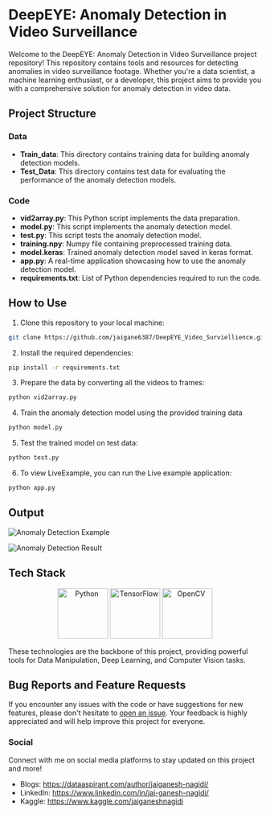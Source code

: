 # DeepEYE: Anomaly Detection in Video Surveillance

Welcome to the DeepEYE: Anomaly Detection in Video Surveillance project repository! This repository contains tools and resources for detecting anomalies in video surveillance footage. Whether you're a data scientist, a machine learning enthusiast, or a developer, this project aims to provide you with a comprehensive solution for anomaly detection in video data.

## Project Structure

### Data
- **Train_data**: This directory contains training data for building anomaly detection models.
- **Test_Data**: This directory contains test data for evaluating the performance of the anomaly detection models.

### Code
- **vid2array.py**: This Python script implements the data preparation.
- **model.py**: This script implements the anomaly detection model.
- **test.py**: This script tests the anomaly detection model.
- **training.npy**: Numpy file containing preprocessed training data.
- **model.keras**: Trained anomaly detection model saved in keras format.
- **app.py**: A real-time application showcasing how to use the anomaly detection model.
- **requirements.txt**: List of Python dependencies required to run the code.

## How to Use
1. Clone this repository to your local machine:

```bash
git clone https://github.com/jaigane6387/DeepEYE_Video_Surviellience.git
```
2. Install the required dependencies:
```bash
pip install -r requirements.txt
```
3.  Prepare the data by converting all the videos to frames:
```bash
python vid2array.py
```
4. Train the anomaly detection model using the provided training data
```bash
python model.py
```
5. Test the trained model on test data:
```bash
python test.py
```

6. To view LiveExample, you can run the Live example application:
```bash
python app.py
```
## Output

<!-- Example GIF -->
![Anomaly Detection Example](output/anomaly_detection.gif)

<!-- Example Image -->
![Anomaly Detection Result](output/anomaly_detection_result.png)

## Tech Stack

<div align="center">
    <img src="https://upload.wikimedia.org/wikipedia/commons/c/c3/Python-logo-notext.svg" alt="Python" width="100" height="100"/>
    <img src="https://upload.wikimedia.org/wikipedia/commons/2/2d/Tensorflow_logo.svg" alt="TensorFlow" width="100" height="100"/>
    <img src="https://upload.wikimedia.org/wikipedia/commons/3/32/OpenCV_Logo_with_text_svg_version.svg" alt="OpenCV" width="100" height="100"/>
</div>

These technologies are the backbone of this project, providing powerful tools for Data Manipulation, Deep Learning, and Computer Vision tasks.

## Bug Reports and Feature Requests

If you encounter any issues with the code or have suggestions for new features, please don't hesitate to [open an issue](https://github.com/yourusername/Video-Surveillance-Anomaly-Event-Detection/issues). Your feedback is highly appreciated and will help improve this project for everyone.

### Social
Connect with me on social media platforms to stay updated on this project and more!

- Blogs: https://dataaspirant.com/author/jaiganesh-nagidi/
- LinkedIn: https://www.linkedin.com/in/jai-ganesh-nagidi/
- Kaggle: https://www.kaggle.com/jaiganeshnagidi

